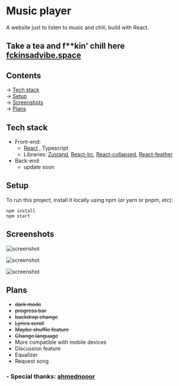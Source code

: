 
# Music player

A website just to listen to music and chill, build with React.

## Take a tea and f**kin' chill here [fckinsadvibe.space](http://fckinsadvibe.space)

## Contents

-> [Tech stack](https://github.com/lngdao/fckin-sad-player#tech-stack) <br/>
-> [Setup](https://github.com/lngdao/fckin-sad-player#setup) <br/>
-> [Screenshots](https://github.com/lngdao/fckin-sad-player#screenshots) <br/>
-> [Plans](https://github.com/lngdao/fckin-sad-player#plans) 

## Tech stack
- Front-end:
  - [React](https://github.com/facebook/react)
    , Typescript
  - Libraries: [Zustand](https://github.com/pmndrs/zustand), [React-lrc](https://github.com/mebtte/react-lrc), [React-collapsed](https://github.com/roginfarrer/react-collapsed), [React-feather](https://github.com/feathericons/react-feather)
- Back-end:
  - update soon

## Setup
To run this project, install it locally using npm (or yarn or pnpm, etc):

```
npm install
npm start
```

## Screenshots

![screenshot](https://i.imgur.com/gNybtGH.png "screenshot")

![screenshot](https://i.imgur.com/Dw9PmIe.png "screenshot")

![screenshot](https://i.imgur.com/mSOwtv2.png "screenshot")

## Plans
- <s>dark mode</s>
- <s>progress bar</s>
- <s>backdrop change</s>
- <s>Lyrics scroll</s>
- <s>Maybe shuffle feature</s>
- <s>Change language</s>
- More compatible with mobile devices
- Discussion feature
- Equalizer
- Request song

### -   Special thanks: [ahmednooor](https://github.com/ahmednooor/music-player-react)

